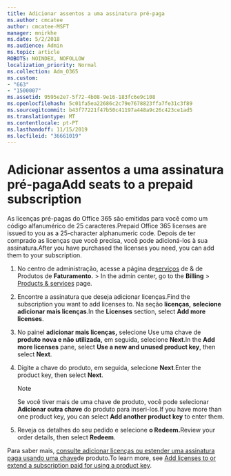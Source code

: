 ```yaml
---
title: Adicionar assentos a uma assinatura pré-paga
ms.author: cmcatee
author: cmcatee-MSFT
manager: mnirkhe
ms.date: 5/2/2018
ms.audience: Admin
ms.topic: article
ROBOTS: NOINDEX, NOFOLLOW
localization_priority: Normal
ms.collection: Adm_O365
ms.custom:
- "663"
- "1500007"
ms.assetid: 9595e2e7-5f72-4b08-9e16-183fc6e9c108
ms.openlocfilehash: 5c01fa5ea22686c2c79e7678823ffa7fe31c3f89
ms.sourcegitcommit: b43f77221f47b50c41197a448a9c26c423ce1ad5
ms.translationtype: MT
ms.contentlocale: pt-PT
ms.lasthandoff: 11/15/2019
ms.locfileid: "36661019"
---
```

# <a name="add-seats-to-a-prepaid-subscription"></a><span data-ttu-id="44658-102">Adicionar assentos a uma assinatura pré-paga</span><span class="sxs-lookup"><span data-stu-id="44658-102">Add seats to a prepaid subscription</span></span>

<span data-ttu-id="44658-103">As licenças pré-pagas do Office 365 são emitidas para você como um código alfanumérico de 25 caracteres.</span><span class="sxs-lookup"><span data-stu-id="44658-103">Prepaid Office 365 licenses are issued to you as a 25-character alphanumeric code.</span></span> <span data-ttu-id="44658-104">Depois de ter comprado as licenças que você precisa, você pode adicioná-los à sua assinatura.</span><span class="sxs-lookup"><span data-stu-id="44658-104">After you have purchased the licenses you need, you can add them to your subscription.</span></span> 

1. <span data-ttu-id="44658-105">No centro de administração, acesse a página de[serviços](https://go.microsoft.com/fwlink/p/?linkid=842054) de & de Produtos de **Faturamento.** > </span><span class="sxs-lookup"><span data-stu-id="44658-105">In the admin center, go to the **Billing** > [Products & services](https://go.microsoft.com/fwlink/p/?linkid=842054) page.</span></span>

2. <span data-ttu-id="44658-106">Encontre a assinatura que deseja adicionar licenças.</span><span class="sxs-lookup"><span data-stu-id="44658-106">Find the subscription you want to add licenses to.</span></span> <span data-ttu-id="44658-107">Na seção **licenças,** **selecione adicionar mais licenças**.</span><span class="sxs-lookup"><span data-stu-id="44658-107">In the **Licenses** section, select **Add more licenses**.</span></span>

3. <span data-ttu-id="44658-108">No painel **adicionar mais licenças,** selecione Use uma chave de **produto nova e não utilizada,** em seguida, selecione **Next**.</span><span class="sxs-lookup"><span data-stu-id="44658-108">In the **Add more licenses** pane, select **Use a new and unused product key**, then select **Next**.</span></span>

4. <span data-ttu-id="44658-109">Digite a chave do produto, em seguida, selecione **Next**.</span><span class="sxs-lookup"><span data-stu-id="44658-109">Enter the product key, then select **Next**.</span></span>

    > [!NOTE]
    > <span data-ttu-id="44658-110">Se você tiver mais de uma chave de produto, você pode selecionar **Adicionar outra chave** do produto para inseri-los.</span><span class="sxs-lookup"><span data-stu-id="44658-110">If you have more than one product key, you can select **Add another product key** to enter them.</span></span>

5. <span data-ttu-id="44658-111">Reveja os detalhes do seu pedido e selecione **o Redeem.**</span><span class="sxs-lookup"><span data-stu-id="44658-111">Review your order details, then select **Redeem**.</span></span>

<span data-ttu-id="44658-112">Para saber mais, [consulte adicionar licenças ou estender uma assinatura paga usando uma chave](https://docs.microsoft.com/office365/admin/misc/add-licenses-using-product-key)de produto.</span><span class="sxs-lookup"><span data-stu-id="44658-112">To learn more, see [Add licenses to or extend a subscription paid for using a product key](https://docs.microsoft.com/office365/admin/misc/add-licenses-using-product-key).</span></span>